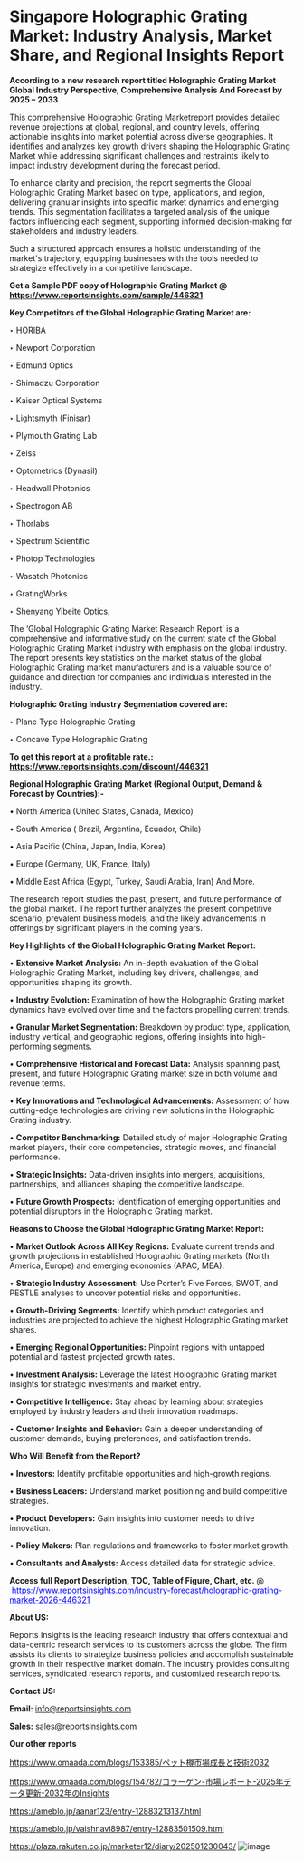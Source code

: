 # Singapore Holographic Grating Market: Industry Analysis, Market Share, and Regional Insights Report

<strong>According to a new research report titled Holographic Grating Market Global Industry Perspective, Comprehensive Analysis And Forecast by 2025 – 2033</strong>

This comprehensive <a href=https://www.reportsinsights.com/sample/446321>Holographic Grating Market</a>report provides detailed revenue projections at global, regional, and country levels, offering actionable insights into market potential across diverse geographies. It identifies and analyzes key growth drivers shaping the Holographic Grating Market while addressing significant challenges and restraints likely to impact industry development during the forecast period.

To enhance clarity and precision, the report segments the Global Holographic Grating Market based on type, applications, and region, delivering granular insights into specific market dynamics and emerging trends. This segmentation facilitates a targeted analysis of the unique factors influencing each segment, supporting informed decision-making for stakeholders and industry leaders.

Such a structured approach ensures a holistic understanding of the market's trajectory, equipping businesses with the tools needed to strategize effectively in a competitive landscape.

<strong>Get a Sample PDF copy of Holographic Grating Market </strong><strong>@<a href=https://www.reportsinsights.com/sample/446321 style=color:#0000ff;> https://www.reportsinsights.com/sample/446321</a></strong></font>

<strong>Key Competitors of the Global Holographic Grating Market are:</strong>

‣ HORIBA

‣ Newport Corporation

‣ Edmund Optics

‣ Shimadzu Corporation

‣ Kaiser Optical Systems

‣ Lightsmyth (Finisar)

‣ Plymouth Grating Lab

‣ Zeiss

‣ Optometrics (Dynasil)

‣ Headwall Photonics

‣ Spectrogon AB

‣ Thorlabs

‣ Spectrum Scientific

‣ Photop Technologies

‣ Wasatch Photonics

‣ GratingWorks

‣ Shenyang Yibeite Optics,

The ‘Global Holographic Grating Market Research Report’ is a comprehensive and informative study on the current state of the Global Holographic Grating Market industry with emphasis on the global industry. The report presents key statistics on the market status of the global Holographic Grating market manufacturers and is a valuable source of guidance and direction for companies and individuals interested in the industry.

<strong>Holographic Grating Industry Segmentation covered are:</strong>

‣ Plane Type Holographic Grating

‣ Concave Type Holographic Grating

<strong>To get this report at a profitable rate.: <a href=https://www.reportsinsights.com/discount/446321 style=color:#0000ff;>https://www.reportsinsights.com/discount/446321</a></strong></font>

<strong>Regional Holographic Grating Market (Regional Output, Demand &amp; Forecast by Countries):-</strong>

• North America (United States, Canada, Mexico)

• South America ( Brazil, Argentina, Ecuador, Chile)

• Asia Pacific (China, Japan, India, Korea)

• Europe (Germany, UK, France, Italy)

• Middle East Africa (Egypt, Turkey, Saudi Arabia, Iran) And More.

The research report studies the past, present, and future performance of the global market. The report further analyzes the present competitive scenario, prevalent business models, and the likely advancements in offerings by significant players in the coming years.

<strong>Key Highlights of the Global Holographic Grating Market Report:</strong>

• <strong>Extensive Market Analysis:</strong> An in-depth evaluation of the Global Holographic Grating Market, including key drivers, challenges, and opportunities shaping its growth.

• <strong>Industry Evolution:</strong> Examination of how the Holographic Grating market dynamics have evolved over time and the factors propelling current trends.

• <strong>Granular Market Segmentation:</strong> Breakdown by product type, application, industry vertical, and geographic regions, offering insights into high-performing segments.

• <strong>Comprehensive Historical and Forecast Data:</strong> Analysis spanning past, present, and future Holographic Grating market size in both volume and revenue terms.

• <strong>Key Innovations and Technological Advancements:</strong> Assessment of how cutting-edge technologies are driving new solutions in the Holographic Grating industry.

• <strong>Competitor Benchmarking:</strong> Detailed study of major Holographic Grating market players, their core competencies, strategic moves, and financial performance.

• <strong>Strategic Insights:</strong> Data-driven insights into mergers, acquisitions, partnerships, and alliances shaping the competitive landscape.

• <strong>Future Growth Prospects:</strong> Identification of emerging opportunities and potential disruptors in the Holographic Grating market.

<strong>Reasons to Choose the Global Holographic Grating Market Report:</strong>

• <strong>Market Outlook Across All Key Regions:</strong> Evaluate current trends and growth projections in established Holographic Grating markets (North America, Europe) and emerging economies (APAC, MEA).

• <strong>Strategic Industry Assessment:</strong> Use Porter’s Five Forces, SWOT, and PESTLE analyses to uncover potential risks and opportunities.

• <strong>Growth-Driving Segments:</strong> Identify which product categories and industries are projected to achieve the highest Holographic Grating market shares.

• <strong>Emerging Regional Opportunities:</strong> Pinpoint regions with untapped potential and fastest projected growth rates.

• <strong>Investment Analysis:</strong> Leverage the latest Holographic Grating market insights for strategic investments and market entry.

• <strong>Competitive Intelligence:</strong> Stay ahead by learning about strategies employed by industry leaders and their innovation roadmaps.

• <strong>Customer Insights and Behavior:</strong> Gain a deeper understanding of customer demands, buying preferences, and satisfaction trends.

<strong>Who Will Benefit from the Report?</strong>

• <strong>Investors:</strong> Identify profitable opportunities and high-growth regions.

• <strong>Business Leaders:</strong> Understand market positioning and build competitive strategies.

• <strong>Product Developers:</strong> Gain insights into customer needs to drive innovation.

• <strong>Policy Makers:</strong> Plan regulations and frameworks to foster market growth.

• <strong>Consultants and Analysts:</strong> Access detailed data for strategic advice.
</ul>
<strong>Access full Report Description, TOC, Table of Figure, Chart, etc. </strong>@  <a href=https://www.reportsinsights.com/industry-forecast/holographic-grating-market-2026-446321 style=color:#0000ff;>https://www.reportsinsights.com/industry-forecast/holographic-grating-market-2026-446321</a></font>

<strong><strong>About US</strong>:</strong>

Reports Insights is the leading research industry that offers contextual and data-centric research services to its customers across the globe. The firm assists its clients to strategize business policies and accomplish sustainable growth in their respective market domain. The industry provides consulting services, syndicated research reports, and customized research reports.

<strong>Contact US:</strong>

<p class=""""><b>Email:</b> <a href=mailto:info@reportsinsights.com>info@reportsinsights.com</a></p>
<p class=""""><b>Sales:</b> <a href=mailto:sales@reportsinsights.com>sales@reportsinsights.com</a></p>

<strong>Our other reports</strong>

<a href=https://www.omaada.com/blogs/153385/ペット樽市場成長と技術2032>https://www.omaada.com/blogs/153385/ペット樽市場成長と技術2032</a>

<a href=https://www.omaada.com/blogs/154782/コラーゲン-市場レポート-2025年データ更新-2032年のInsights>https://www.omaada.com/blogs/154782/コラーゲン-市場レポート-2025年データ更新-2032年のInsights</a>

<a href=https://ameblo.jp/aanar123/entry-12883213137.html>https://ameblo.jp/aanar123/entry-12883213137.html</a>

<a href=https://ameblo.jp/vaishnavi8987/entry-12883501509.html>https://ameblo.jp/vaishnavi8987/entry-12883501509.html</a>

<a href=https://plaza.rakuten.co.jp/marketer12/diary/202501230043/>https://plaza.rakuten.co.jp/marketer12/diary/202501230043/</a>
![image](https://github.com/user-attachments/assets/2430d3c2-969d-41cf-8768-db25ea25caa8)
